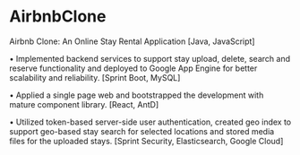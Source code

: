 # AirbnbClone
Airbnb Clone: An Online Stay Rental Application  [Java, JavaScript]	

•	Implemented backend services to support stay upload, delete, search and reserve functionality and deployed to Google App Engine for better scalability and reliability. [Sprint Boot, MySQL]

•	Applied a single page web and bootstrapped the development with mature component library. [React, AntD]

•	Utilized token-based server-side user authentication, created geo index to support geo-based stay search for selected locations and stored media files for the uploaded stays. [Sprint Security, Elasticsearch, Google Cloud]
